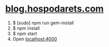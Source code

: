 # [blog.hospodarets.com](https://blog.hospodarets.com/)

1. $ [sudo] npm run gem-install
1. $ npm install
1. $ npm start
1. Open [localhost:4000](http://localhost:4000/)
